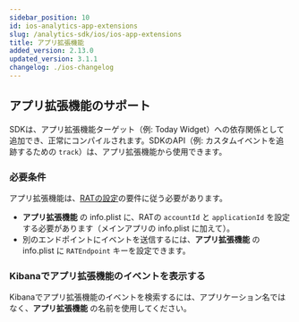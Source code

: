 ```yaml
---
sidebar_position: 10
id: ios-analytics-app-extensions
slug: /analytics-sdk/ios/ios-app-extensions
title: アプリ拡張機能
added_version: 2.13.0
updated_version: 3.1.1
changelog: ./ios-changelog
---
```


## アプリ拡張機能のサポート

SDKは、アプリ拡張機能ターゲット（例: Today Widget）への依存関係として追加でき、正常にコンパイルされます。SDKのAPI（例: カスタムイベントを追跡するための `track`）は、アプリ拡張機能から使用できます。

### 必要条件

アプリ拡張機能は、[RATの設定](./ios-user-guide#configuring)の要件に従う必要があります。

* **アプリ拡張機能** の info.plist に、RATの `accountId` と `applicationId` を設定する必要があります（メインアプリの info.plist に加えて）。
* 別のエンドポイントにイベントを送信するには、**アプリ拡張機能** の info.plist に `RATEndpoint` キーを設定できます。

### Kibanaでアプリ拡張機能のイベントを表示する

Kibanaでアプリ拡張機能のイベントを検索するには、アプリケーション名ではなく、**アプリ拡張機能** の名前を使用してください。
